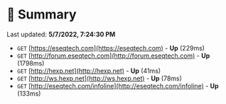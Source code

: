# 📖 Summary
Last updated: **5/7/2022, 7:24:30 PM**

- `GET` [https://eseqtech.com](https://eseqtech.com) - **Up** (229ms)
- `GET` [http://forum.eseqtech.com](http://forum.eseqtech.com) - **Up** (1798ms)
- `GET` [http://hexp.net](http://hexp.net) - **Up** (41ms)
- `GET` [http://ws.hexp.net](http://ws.hexp.net) - **Up** (78ms)
- `GET` [http://eseqtech.com/infoline](http://eseqtech.com/infoline) - **Up** (133ms)
